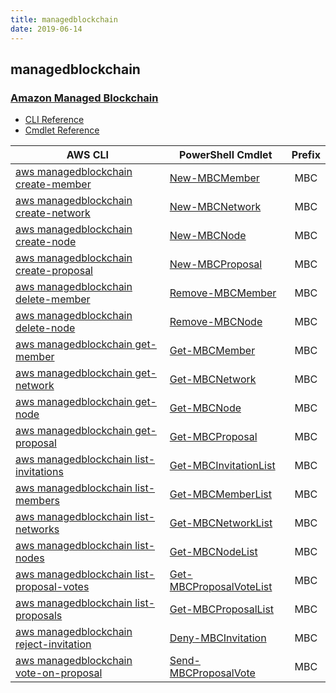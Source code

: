 ```yaml
---
title: managedblockchain
date: 2019-06-14
---
```


## managedblockchain

### [Amazon Managed Blockchain](https://aws.amazon.com/jp/managed-blockchain/)

* [CLI Reference](https://docs.aws.amazon.com/cli/latest/reference/managedblockchain/index.html)
* [Cmdlet Reference](https://docs.aws.amazon.com/powershell/latest/reference/items/Amazon_Managed_Blockchain_cmdlets.html)

|AWS CLI|PowerShell Cmdlet|Prefix|
|----|----|:--:|
|[aws managedblockchain create-member](https://docs.aws.amazon.com/cli/latest/reference/managedblockchain/create-member.html)|[New-MBCMember](https://docs.aws.amazon.com/powershell/latest/reference/items/New-MBCMember.html)|MBC|
|[aws managedblockchain create-network](https://docs.aws.amazon.com/cli/latest/reference/managedblockchain/create-network.html)|[New-MBCNetwork](https://docs.aws.amazon.com/powershell/latest/reference/items/New-MBCNetwork.html)|MBC|
|[aws managedblockchain create-node](https://docs.aws.amazon.com/cli/latest/reference/managedblockchain/create-node.html)|[New-MBCNode](https://docs.aws.amazon.com/powershell/latest/reference/items/New-MBCNode.html)|MBC|
|[aws managedblockchain create-proposal](https://docs.aws.amazon.com/cli/latest/reference/managedblockchain/create-proposal.html)|[New-MBCProposal](https://docs.aws.amazon.com/powershell/latest/reference/items/New-MBCProposal.html)|MBC|
|[aws managedblockchain delete-member](https://docs.aws.amazon.com/cli/latest/reference/managedblockchain/delete-member.html)|[Remove-MBCMember](https://docs.aws.amazon.com/powershell/latest/reference/items/Remove-MBCMember.html)|MBC|
|[aws managedblockchain delete-node](https://docs.aws.amazon.com/cli/latest/reference/managedblockchain/delete-node.html)|[Remove-MBCNode](https://docs.aws.amazon.com/powershell/latest/reference/items/Remove-MBCNode.html)|MBC|
|[aws managedblockchain get-member](https://docs.aws.amazon.com/cli/latest/reference/managedblockchain/get-member.html)|[Get-MBCMember](https://docs.aws.amazon.com/powershell/latest/reference/items/Get-MBCMember.html)|MBC|
|[aws managedblockchain get-network](https://docs.aws.amazon.com/cli/latest/reference/managedblockchain/get-network.html)|[Get-MBCNetwork](https://docs.aws.amazon.com/powershell/latest/reference/items/Get-MBCNetwork.html)|MBC|
|[aws managedblockchain get-node](https://docs.aws.amazon.com/cli/latest/reference/managedblockchain/get-node.html)|[Get-MBCNode](https://docs.aws.amazon.com/powershell/latest/reference/items/Get-MBCNode.html)|MBC|
|[aws managedblockchain get-proposal](https://docs.aws.amazon.com/cli/latest/reference/managedblockchain/get-proposal.html)|[Get-MBCProposal](https://docs.aws.amazon.com/powershell/latest/reference/items/Get-MBCProposal.html)|MBC|
|[aws managedblockchain list-invitations](https://docs.aws.amazon.com/cli/latest/reference/managedblockchain/list-invitations.html)|[Get-MBCInvitationList](https://docs.aws.amazon.com/powershell/latest/reference/items/Get-MBCInvitationList.html)|MBC|
|[aws managedblockchain list-members](https://docs.aws.amazon.com/cli/latest/reference/managedblockchain/list-members.html)|[Get-MBCMemberList](https://docs.aws.amazon.com/powershell/latest/reference/items/Get-MBCMemberList.html)|MBC|
|[aws managedblockchain list-networks](https://docs.aws.amazon.com/cli/latest/reference/managedblockchain/list-networks.html)|[Get-MBCNetworkList](https://docs.aws.amazon.com/powershell/latest/reference/items/Get-MBCNetworkList.html)|MBC|
|[aws managedblockchain list-nodes](https://docs.aws.amazon.com/cli/latest/reference/managedblockchain/list-nodes.html)|[Get-MBCNodeList](https://docs.aws.amazon.com/powershell/latest/reference/items/Get-MBCNodeList.html)|MBC|
|[aws managedblockchain list-proposal-votes](https://docs.aws.amazon.com/cli/latest/reference/managedblockchain/list-proposal-votes.html)|[Get-MBCProposalVoteList](https://docs.aws.amazon.com/powershell/latest/reference/items/Get-MBCProposalVoteList.html)|MBC|
|[aws managedblockchain list-proposals](https://docs.aws.amazon.com/cli/latest/reference/managedblockchain/list-proposals.html)|[Get-MBCProposalList](https://docs.aws.amazon.com/powershell/latest/reference/items/Get-MBCProposalList.html)|MBC|
|[aws managedblockchain reject-invitation](https://docs.aws.amazon.com/cli/latest/reference/managedblockchain/reject-invitation.html)|[Deny-MBCInvitation](https://docs.aws.amazon.com/powershell/latest/reference/items/Deny-MBCInvitation.html)|MBC|
|[aws managedblockchain vote-on-proposal](https://docs.aws.amazon.com/cli/latest/reference/managedblockchain/vote-on-proposal.html)|[Send-MBCProposalVote](https://docs.aws.amazon.com/powershell/latest/reference/items/Send-MBCProposalVote.html)|MBC|

